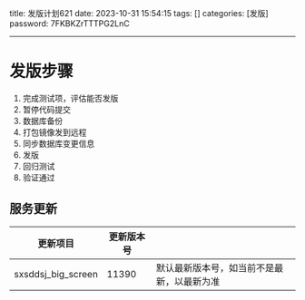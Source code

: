 title: 发版计划621 
date: 2023-10-31 15:54:15 
tags: []
categories: [发版]
password: 7FKBKZrTTTPG2LnC

---
 <!--more-->
# 发版步骤 

1. 完成测试项，评估能否发版
2. 暂停代码提交
3. 数据库备份
4. 打包镜像发到远程
5. 同步数据库变更信息
6. 发版
7. 回归测试
8. 验证通过

## 服务更新 

| 更新项目           | 更新版本号 |                                            |
| ------------------ | ---------- | ------------------------------------------ |
| sxsddsj_big_screen | 11390      | 默认最新版本号，如当前不是最新，以最新为准 |








